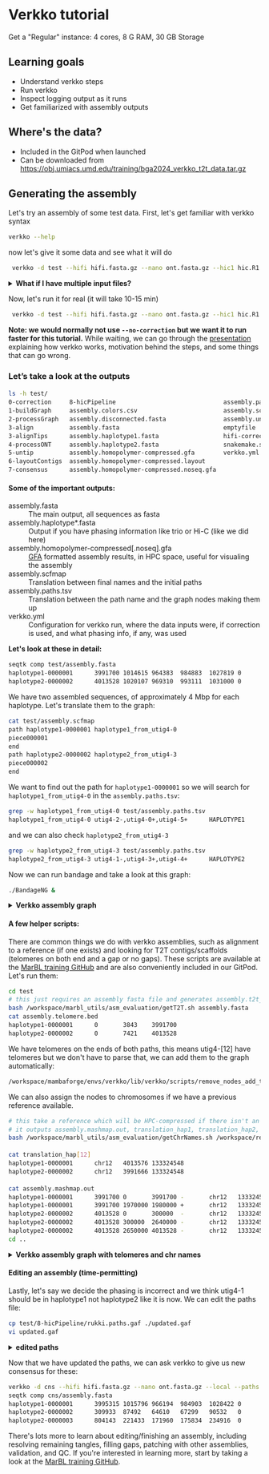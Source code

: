 # Verkko tutorial

Get a "Regular" instance: 4 cores, 8 G RAM, 30 GB Storage

## Learning goals

 - Understand verkko steps
 - Run verkko
 - Inspect logging output as it runs
 - Get familiarized with assembly outputs

 ## Where's the data?

 - Included in the GitPod when launched
 - Can be downloaded from https://obj.umiacs.umd.edu/training/bga2024_verkko_t2t_data.tar.gz 

## Generating the assembly

Let's try an assembly of some test data. First, let's get familiar with verkko syntax
```bash
verkko --help
```
now let's give it some data and see what it will do
```bash
 verkko -d test --hifi hifi.fasta.gz --nano ont.fasta.gz --hic1 hic.R1.fastq.gz --hic2 hic.R2.fastq.gz --snakeopts --dry-run --screen human|more
```

<details><summary><b>What if I have multiple input files?</b></summary>
Verkko will take arbitary lists of inputs for each parameter so wildcards are ok (<code>ont*.fastq.gz</code> for example). Only one caveat, the Hi-C pairs have to be sorted in the same order to maintain read pairing (that is if you give <code>file1_R1.fastq.gz file2_R2.fastq.gz</code> to --hic1 you cannot give <code>file2_R2.fastq.gz file1_R1.fastq.gz1</code> to --hic2).
</details>

Now, let's run it for real (it will take 10-15 min)
```bash
 verkko -d test --hifi hifi.fasta.gz --nano ont.fasta.gz --hic1 hic.R1.fastq.gz --hic2 hic.R2.fastq.gz --no-correction --screen human
```

<b>Note: we would normally not use `--no-correction` but we want it to run faster for this tutorial.</b> While waiting, we can go through the [presentation](verkko.pptx) explaining how verkko works, motivation behind the steps, and some things that can go wrong.

### Let’s take a look at the outputs
```bash
ls -h test/
0-correction     8-hicPipeline                              assembly.paths.tsv
1-buildGraph     assembly.colors.csv                        assembly.scfmap
2-processGraph   assembly.disconnected.fasta                assembly.unassigned.fasta
3-align          assembly.fasta                             emptyfile
3-alignTips      assembly.haplotype1.fasta                  hifi-corrected.fasta.gz
4-processONT     assembly.haplotype2.fasta                  snakemake.sh
5-untip          assembly.homopolymer-compressed.gfa        verkko.yml
6-layoutContigs  assembly.homopolymer-compressed.layout
7-consensus      assembly.homopolymer-compressed.noseq.gfa
```
#### Some of the important outputs:
<dl>
<dt>assembly.fasta</dt>
<dd>The main output, all sequences as fasta</dd>
<dt>assembly.haplotype*.fasta</dt>
<dd>Output if you have phasing information like trio or Hi-C (like we did here)</dd>
<dt>assembly.homopolymer-compressed[.noseq].gfa</dt>
<dd><a href="https://github.com/GFA-spec/GFA-spec">GFA</a> formatted assembly results, in HPC space, useful for visualing the assembly</dd>
<dt>assembly.scfmap</dt>
<dd>Translation between final names and the initial paths</dd>
<dt>assembly.paths.tsv</dt>
<dd>Translation between the path name and the graph nodes making them up</dd>
<dt>verkko.yml</dt>
<dd>Configuration for verkko run, where the data inputs were, if correction is used, and what phasing info, if any, was used</dd>
</dl>

<b>Let's look at these in detail:</b>
```bash
seqtk comp test/assembly.fasta 
haplotype1-0000001      3991700 1014615 964383  984883  1027819 0       0       0       162902  0       0       0
haplotype2-0000002      4013528 1020107 969310  993111  1031000 0       0       0       163738  0       0       0
```

We have two assembled sequences, of approximately 4 Mbp for each haplotype. Let's translate them to the graph:
```bash
cat test/assembly.scfmap
path haplotype1-0000001 haplotype1_from_utig4-0
piece000001
end
path haplotype2-0000002 haplotype2_from_utig4-3
piece000002
end
```

We want to find out the path for `haplotype1-0000001` so we will search for `haplotype1_from_utig4-0` in the `assembly.paths.tsv`:
```bash
grep -w haplotype1_from_utig4-0 test/assembly.paths.tsv 
haplotype1_from_utig4-0 utig4-2-,utig4-0+,utig4-5+      HAPLOTYPE1
```
and we can also check `haplotype2_from_utig4-3`
```bash
grep -w haplotype2_from_utig4-3 test/assembly.paths.tsv
haplotype2_from_utig4-3 utig4-1-,utig4-3+,utig4-4+      HAPLOTYPE2
```
Now we can run bandage and take a look at this graph:
```bash
./BandageNG &
```

<details><summary><b>Verkko assembly graph</b></summary>
<img src="graph.png" alt="verkko bandage graph" /><br>
<figcaption><em>The two paths each use either the red (haplotype 1) or the blue (haplotype2) node. The other large gray nodes are ambiguous and can be randomly assigned a haplotype. Homozygous nodes would also be gray but would have higher coverage, approximately 2x, relative to red/blue).</em></figcaption>
</details>

#### A few helper scripts:
There are common things we do with verkko assemblies, such as alignment to a reference (if one exists) and looking for T2T contigs/scaffolds (telomeres on both end and a gap or no gaps). These scripts are available at the [MarBL training GitHub](https://github.com/marbl/training/tree/main/part2-assemble/docker/marbl_utils) and are also conveniently included in our GitPod. Let's run them:
```bash
cd test
# this just requires an assembly fasta file and generates assembly.t2t_ctgs, assembly.t2t_scfs, assembly.telomere.bed, assembly.gaps.bed
bash /workspace/marbl_utils/asm_evaluation/getT2T.sh assembly.fasta
cat assembly.telomere.bed 
haplotype1-0000001      0       3843    3991700
haplotype2-0000002      0       7421    4013528
```
We have telomeres on the ends of both paths, this means utig4-[12] have telomeres but we don't have to parse that, we can add them to the graph automatically:
```bash
/workspace/mambaforge/envs/verkko/lib/verkko/scripts/remove_nodes_add_telomere.py --telo assembly.telomere.bed 
```

We can also assign the nodes to chromosomes if we have a previous reference available.
```bash
# this take a reference which will be HPC-compressed if there isn't an HPC version already, an identity (default 99), and the assembly to align
# it outputs assembly.mashmap.out, translation_hap1, translation_hap2, and assembly.homopolymer-compressed.chr.csv
bash /workspace/marbl_utils/asm_evaluation/getChrNames.sh /workspace/reference.fasta 99 assembly.fasta

cat translation_hap[12]
haplotype1-0000001      chr12   4013576 133324548
haplotype2-0000002      chr12   3991666 133324548

cat assembly.mashmap.out
haplotype1-0000001      3991700 0       3991700 -       chr12   133324548       129324978       133324073       19      3999095 29      id:f:0.998589   kc:f:1.02096
haplotype1-0000001      3991700 1970000 1980000 +       chr12   133324548       131695028       131705028       19      10000   29      id:f:0.998634   kc:f:0.831201
haplotype2-0000002      4013528 0       300000  -       chr12   133324548       133029630       133322607       20      300000  28      id:f:0.998245   kc:f:1.02328
haplotype2-0000002      4013528 300000  2640000 -       chr12   133324548       130683608       133005034       19      2340000 27      id:f:0.998004   kc:f:1.00932
haplotype2-0000002      4013528 2650000 4013528 -       chr12   133324548       129319114       130684056       19      1364942 28      id:f:0.998291   kc:f:1.02804
cd ..
```

<details><summary><b>Verkko assembly graph with telomeres and chr names</b></summary>
<img src="graph_tel.png" alt="verkko bandage graph" /><br>Same region as above but now we have added telomeric nodes to the graph (indicated in thick green). We also have labeled the nodes by their chromosome assignment based on thereference. This region is apparently from one end of Chr 12.</em></figcaption>
</details>

#### Editing an assembly (time-permitting)
Lastly, let's say we decide the phasing is incorrect and we think utig4-1 should be in haplotype1 not haplotype2 like it is now. We can edit the paths file:
```bash
cp test/8-hicPipeline/rukki.paths.gaf ./updated.gaf
vi updated.gaf
```
<details><summary><b>edited paths</b></summary>
<pre><code>
name    path    assignment
haplotype1_from_utig4-0    &ltutig4-1>utig4-0>utig4-5    HAPLOTYPE1
haplotype2_from_utig4-3    utig4-3>utig4-4    HAPLOTYPE2
na_unused_utig4-6    >utig4-6    NA
na_unused_utig4-7   >utig4-7    NA
na_unused_utig4-8   >utig4-8    NA
haplotype2_from_utig4-2    >utig4-2    HAPLOTYPE2
</code></pre>
</details>

 Now that we have updated the paths, we can ask verkko to give us new consensus for these:
```bash
verkko -d cns --hifi hifi.fasta.gz --nano ont.fasta.gz --local --paths updated.gaf --assembly test > test.out 2>&1
seqtk comp cns/assembly.fasta
haplotype1-0000001      3995315 1015796 966194  984903  1028422 0       0       0       162910  0       0       0
haplotype2-0000002      309933  87492   64610   67299   90532   0       0       0       7642    0       0       0
haplotype2-0000003      804143  221433  171960  175834  234916  0       0       0       19886   0       0       0
```

There's lots more to learn about editing/finishing an assembly, including resolving remaining tangles, filling gaps, patching with other assemblies, validation, and QC. If you're interested in learning more, start by taking a look at the [MarBL training GitHub](https://github.com/marbl/training).
